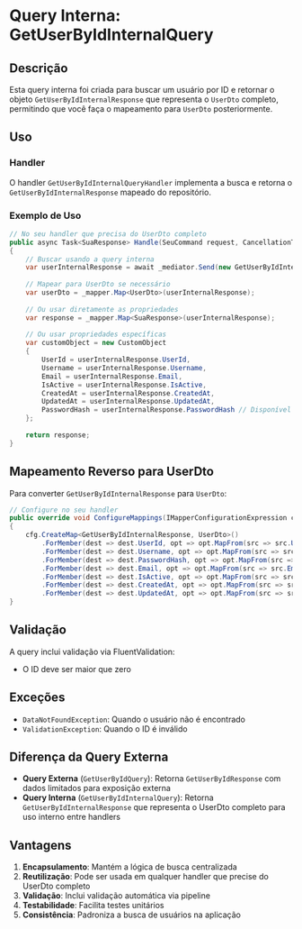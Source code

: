 # Query Interna: GetUserByIdInternalQuery

## Descrição
Esta query interna foi criada para buscar um usuário por ID e retornar o objeto `GetUserByIdInternalResponse` que representa o `UserDto` completo, permitindo que você faça o mapeamento para `UserDto` posteriormente.

## Uso

### Handler
O handler `GetUserByIdInternalQueryHandler` implementa a busca e retorna o `GetUserByIdInternalResponse` mapeado do repositório.

### Exemplo de Uso

```csharp
// No seu handler que precisa do UserDto completo
public async Task<SuaResponse> Handle(SeuCommand request, CancellationToken cancellationToken)
{
    // Buscar usando a query interna
    var userInternalResponse = await _mediator.Send(new GetUserByIdInternalQuery { Id = request.UserId }, cancellationToken);
    
    // Mapear para UserDto se necessário
    var userDto = _mapper.Map<UserDto>(userInternalResponse);
    
    // Ou usar diretamente as propriedades
    var response = _mapper.Map<SuaResponse>(userInternalResponse);
    
    // Ou usar propriedades específicas
    var customObject = new CustomObject
    {
        UserId = userInternalResponse.UserId,
        Username = userInternalResponse.Username,
        Email = userInternalResponse.Email,
        IsActive = userInternalResponse.IsActive,
        CreatedAt = userInternalResponse.CreatedAt,
        UpdatedAt = userInternalResponse.UpdatedAt,
        PasswordHash = userInternalResponse.PasswordHash // Disponível para operações internas
    };
    
    return response;
}
```

## Mapeamento Reverso para UserDto
Para converter `GetUserByIdInternalResponse` para `UserDto`:

```csharp
// Configure no seu handler
public override void ConfigureMappings(IMapperConfigurationExpression cfg)
{
    cfg.CreateMap<GetUserByIdInternalResponse, UserDto>()
        .ForMember(dest => dest.UserId, opt => opt.MapFrom(src => src.UserId))
        .ForMember(dest => dest.Username, opt => opt.MapFrom(src => src.Username))
        .ForMember(dest => dest.PasswordHash, opt => opt.MapFrom(src => src.PasswordHash))
        .ForMember(dest => dest.Email, opt => opt.MapFrom(src => src.Email))
        .ForMember(dest => dest.IsActive, opt => opt.MapFrom(src => src.IsActive))
        .ForMember(dest => dest.CreatedAt, opt => opt.MapFrom(src => src.CreatedAt))
        .ForMember(dest => dest.UpdatedAt, opt => opt.MapFrom(src => src.UpdatedAt));
}
```

## Validação
A query inclui validação via FluentValidation:
- O ID deve ser maior que zero

## Exceções
- `DataNotFoundException`: Quando o usuário não é encontrado
- `ValidationException`: Quando o ID é inválido

## Diferença da Query Externa
- **Query Externa** (`GetUserByIdQuery`): Retorna `GetUserByIdResponse` com dados limitados para exposição externa
- **Query Interna** (`GetUserByIdInternalQuery`): Retorna `GetUserByIdInternalResponse` que representa o UserDto completo para uso interno entre handlers

## Vantagens
1. **Encapsulamento**: Mantém a lógica de busca centralizada
2. **Reutilização**: Pode ser usada em qualquer handler que precise do UserDto completo
3. **Validação**: Inclui validação automática via pipeline
4. **Testabilidade**: Facilita testes unitários
5. **Consistência**: Padroniza a busca de usuários na aplicação